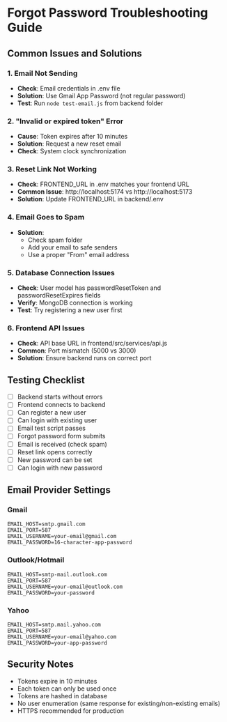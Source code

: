 # Forgot Password Troubleshooting Guide

## Common Issues and Solutions

### 1. Email Not Sending
- **Check**: Email credentials in .env file
- **Solution**: Use Gmail App Password (not regular password)
- **Test**: Run `node test-email.js` from backend folder

### 2. "Invalid or expired token" Error
- **Cause**: Token expires after 10 minutes
- **Solution**: Request a new reset email
- **Check**: System clock synchronization

### 3. Reset Link Not Working
- **Check**: FRONTEND_URL in .env matches your frontend URL
- **Common Issue**: http://localhost:5174 vs http://localhost:5173
- **Solution**: Update FRONTEND_URL in backend/.env

### 4. Email Goes to Spam
- **Solution**: 
  - Check spam folder
  - Add your email to safe senders
  - Use a proper "From" email address

### 5. Database Connection Issues
- **Check**: User model has passwordResetToken and passwordResetExpires fields
- **Verify**: MongoDB connection is working
- **Test**: Try registering a new user first

### 6. Frontend API Issues
- **Check**: API base URL in frontend/src/services/api.js
- **Common**: Port mismatch (5000 vs 3000)
- **Solution**: Ensure backend runs on correct port

## Testing Checklist

- [ ] Backend starts without errors
- [ ] Frontend connects to backend
- [ ] Can register a new user
- [ ] Can login with existing user
- [ ] Email test script passes
- [ ] Forgot password form submits
- [ ] Email is received (check spam)
- [ ] Reset link opens correctly
- [ ] New password can be set
- [ ] Can login with new password

## Email Provider Settings

### Gmail
```
EMAIL_HOST=smtp.gmail.com
EMAIL_PORT=587
EMAIL_USERNAME=your-email@gmail.com
EMAIL_PASSWORD=16-character-app-password
```

### Outlook/Hotmail
```
EMAIL_HOST=smtp-mail.outlook.com
EMAIL_PORT=587
EMAIL_USERNAME=your-email@outlook.com
EMAIL_PASSWORD=your-password
```

### Yahoo
```
EMAIL_HOST=smtp.mail.yahoo.com
EMAIL_PORT=587
EMAIL_USERNAME=your-email@yahoo.com
EMAIL_PASSWORD=your-app-password
```

## Security Notes

- Tokens expire in 10 minutes
- Each token can only be used once
- Tokens are hashed in database
- No user enumeration (same response for existing/non-existing emails)
- HTTPS recommended for production
